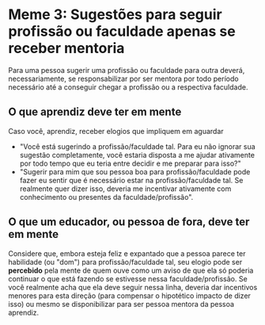 # Meme 3: Sugestões para seguir profissão ou faculdade apenas se receber mentoria
Para uma pessoa sugerir uma profissão ou faculdade para outra deverá,
necessariamente, se responsabilizar por ser mentora por todo período necessário
até a conseguir chegar a profissão ou a respectiva faculdade.

## O que aprendiz deve ter em mente
Caso você, aprendiz, receber elogios que impliquem em aguardar

- "Você está sugerindo a profissão/faculdade tal. Para eu não ignorar sua
sugestão completamente, você estaria disposta a me ajudar ativamente por
todo tempo que eu teria entre decidir e me preparar para isso?"
- "Sugerir para mim que sou pessoa boa para profissão/faculdade pode fazer eu
sentir que é necessário estar na profissão/faculdade tal. Se realmente quer
dizer isso, deveria me incentivar ativamente com conhecimento ou presentes
da faculdade/profissão".

## O que um educador, ou pessoa de fora, deve ter em mente
Considere que, embora esteja feliz e expantado que a pessoa parece ter
habilidade (ou "dom") para profissão/faculdade tal, seu elogio pode ser
**percebido** pela mente de quem ouve como um aviso de que ela só poderia
continuar o que está fazendo se estivesse nessa faculdade/profissão. Se você
realmente acha que ela deve seguir nessa linha, deveria dar incentivos menores
para esta direção (para compensar o hipotético impacto de dizer isso) ou mesmo
se disponibilizar para ser pessoa mentora da pessoa aprendiz.
